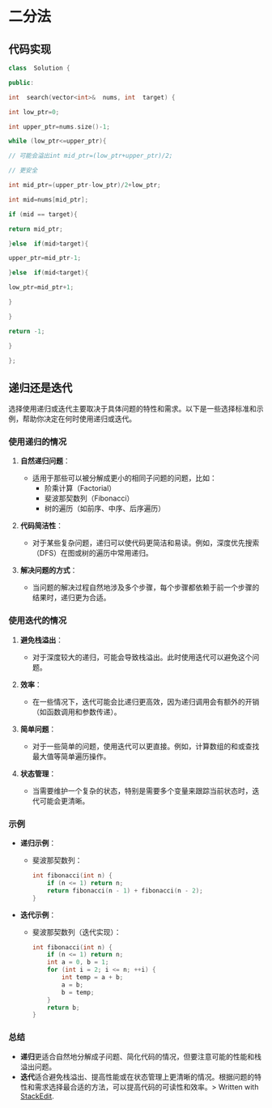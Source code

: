


# 二分法
## 代码实现
```cpp
class  Solution {

public:

int  search(vector<int>&  nums, int  target) {

int low_ptr=0;

int upper_ptr=nums.size()-1;

while (low_ptr<=upper_ptr){

// 可能会溢出int mid_ptr=(low_ptr+upper_ptr)/2;

// 更安全

int mid_ptr=(upper_ptr-low_ptr)/2+low_ptr;

int mid=nums[mid_ptr];

if (mid == target){

return mid_ptr;

}else  if(mid>target){

upper_ptr=mid_ptr-1;

}else  if(mid<target){

low_ptr=mid_ptr+1;

}

}

return -1;

}

};
```


## 递归还是迭代
选择使用递归或迭代主要取决于具体问题的特性和需求。以下是一些选择标准和示例，帮助你决定在何时使用递归或迭代。
### 使用递归的情况

1. **自然递归问题**：
   - 适用于那些可以被分解成更小的相同子问题的问题，比如：
     - 阶乘计算（Factorial）
     - 斐波那契数列（Fibonacci）
     - 树的遍历（如前序、中序、后序遍历）

2. **代码简洁性**：
   - 对于某些复杂问题，递归可以使代码更简洁和易读。例如，深度优先搜索（DFS）在图或树的遍历中常用递归。

3. **解决问题的方式**：
   - 当问题的解决过程自然地涉及多个步骤，每个步骤都依赖于前一个步骤的结果时，递归更为合适。

### 使用迭代的情况

1. **避免栈溢出**：
   - 对于深度较大的递归，可能会导致栈溢出。此时使用迭代可以避免这个问题。

2. **效率**：
   - 在一些情况下，迭代可能会比递归更高效，因为递归调用会有额外的开销（如函数调用和参数传递）。

3. **简单问题**：
   - 对于一些简单的问题，使用迭代可以更直接。例如，计算数组的和或查找最大值等简单遍历操作。

4. **状态管理**：
   - 当需要维护一个复杂的状态，特别是需要多个变量来跟踪当前状态时，迭代可能会更清晰。

### 示例

- **递归示例**：
  - 斐波那契数列：
    ```cpp
    int fibonacci(int n) {
        if (n <= 1) return n;
        return fibonacci(n - 1) + fibonacci(n - 2);
    }
    ```

- **迭代示例**：
  - 斐波那契数列（迭代实现）：
    ```cpp
    int fibonacci(int n) {
        if (n <= 1) return n;
        int a = 0, b = 1;
        for (int i = 2; i <= n; ++i) {
            int temp = a + b;
            a = b;
            b = temp;
        }
        return b;
    }
    ```

### 总结

- **递归**更适合自然地分解成子问题、简化代码的情况，但要注意可能的性能和栈溢出问题。
- **迭代**适合避免栈溢出、提高性能或在状态管理上更清晰的情况。根据问题的特性和需求选择最合适的方法，可以提高代码的可读性和效率。> Written with [StackEdit](https://stackedit.io/).
<!--stackedit_data:
eyJoaXN0b3J5IjpbMTQ2MzE1MDM4MF19
-->